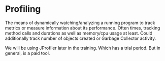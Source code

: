 # Profiling

The means of dynamically watching/analyzing a running program to track metrics or measure information about its performance. Often times, tracking method calls and durations as well as memory/cpu usage at least. Could additionally track number of objects created or Garbage Collector activity.

We will be using JProfiler later in the training. Which has a trial period. But in general, is a paid tool.